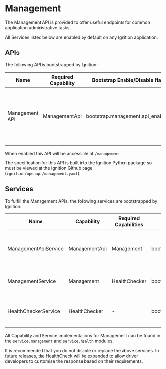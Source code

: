 # Management

The Management API is provided to offer useful endpoints for common application administrative tasks.

All Services listed below are enabled by default on any Ignition application.

## APIs

The following API is bootstrapped by Ignition:

| Name               | Required Capability         | Bootstrap Enable/Disable flag        | Description                                                                                                                       |
| ------------------ | --------------------------- | ------------------------------------ | --------------------------------------------------------------------------------------------------------------------------------- |
| Management API | ManagementApi | bootstrap.management.api_enabled | Adds the Management API to the Connexion app, registering the service offering the ManagementApi as the handler |

When enabled this API will be accessible at `/management`.

The specification for this API is built into the Ignition Python package so must be viewed at the Ignition Github page (`ignition/openapi/management.yaml`).

## Services

To fulfill the Management APIs, the following services are bootstrapped by Ignition:

| Name                                | Capability                             | Required Capabilities                  | Bootstrap Enable/Disable flag                       | Description                                                                                                                                           |
| ----------------------------------- | -------------------------------------- | -------------------------------------- | --------------------------------------------------- | ----------------------------------------------------------------------------------------------------------------------------------------------------- |
| ManagementApiService            | ManagementApi            | Management        | bootstrap.management.api_service_enabled        | Handles API requests, passing calls down to the service offering the Management capability                                                                            |
| ManagementService            | Management            | HealthChecker        | bootstrap.management.service_enabled        | Service layer for handling Management API requests                                                                            |
| HealthCheckerService            | HealthChecker            | -        | bootstrap.management.health.service_enabled        | Service used by the default ManagementService to check the Health of the application                                                                            |


All Capability and Service implementations for Management can be found in the `service.management` and `service.health` modules.

It is recommended that you do not disable or replace the above services. In future releases, the HealthCheck will be expanded to allow driver developers to customise the response based on their requirements.




